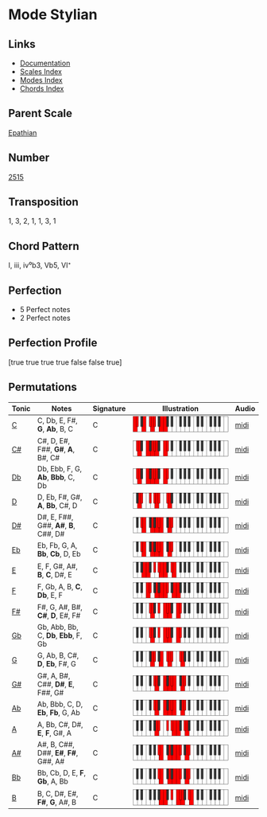 # Mode Stylian

## Links

- [Documentation](README.md)
- [Scales Index](Scales.md)
- [Modes Index](Modes.md)
- [Chords Index](Chords.md)

## Parent Scale

[Epathian](ScaleEpathian.md)

## Number

[2515](https://ianring.com/musictheory/scales/2515)

## Transposition

1, 3, 2, 1, 1, 3, 1

## Chord Pattern

I, iii, iv⁰b3, Vb5, VI⁺

## Perfection

- 5 Perfect notes
- 2 Perfect notes

## Perfection Profile

[true true true true false false true]

## Permutations

| Tonic | Notes | Signature | Illustration | Audio |
|-------|-------|-----------|--------------|-------|
| [C](ModeCNaturalStylian.md) | C, Db, E, F#, **G**, **Ab**, B, C | C | ![CNaturalStylian](ModeCNaturalStylian.png) | [midi](https://github.com/edipermadi/music/blob/main/docs/ModeCNaturalStylian.mid?raw=true) |
| [C#](ModeCSharpStylian.md) | C#, D, E#, F##, **G#**, **A**, B#, C# | C | ![CSharpStylian](ModeCSharpStylian.png) | [midi](https://github.com/edipermadi/music/blob/main/docs/ModeCSharpStylian.mid?raw=true) |
| [Db](ModeDFlatStylian.md) | Db, Ebb, F, G, **Ab**, **Bbb**, C, Db | C | ![DFlatStylian](ModeDFlatStylian.png) | [midi](https://github.com/edipermadi/music/blob/main/docs/ModeDFlatStylian.mid?raw=true) |
| [D](ModeDNaturalStylian.md) | D, Eb, F#, G#, **A**, **Bb**, C#, D | C | ![DNaturalStylian](ModeDNaturalStylian.png) | [midi](https://github.com/edipermadi/music/blob/main/docs/ModeDNaturalStylian.mid?raw=true) |
| [D#](ModeDSharpStylian.md) | D#, E, F##, G##, **A#**, **B**, C##, D# | C | ![DSharpStylian](ModeDSharpStylian.png) | [midi](https://github.com/edipermadi/music/blob/main/docs/ModeDSharpStylian.mid?raw=true) |
| [Eb](ModeEFlatStylian.md) | Eb, Fb, G, A, **Bb**, **Cb**, D, Eb | C | ![EFlatStylian](ModeEFlatStylian.png) | [midi](https://github.com/edipermadi/music/blob/main/docs/ModeEFlatStylian.mid?raw=true) |
| [E](ModeENaturalStylian.md) | E, F, G#, A#, **B**, **C**, D#, E | C | ![ENaturalStylian](ModeENaturalStylian.png) | [midi](https://github.com/edipermadi/music/blob/main/docs/ModeENaturalStylian.mid?raw=true) |
| [F](ModeFNaturalStylian.md) | F, Gb, A, B, **C**, **Db**, E, F | C | ![FNaturalStylian](ModeFNaturalStylian.png) | [midi](https://github.com/edipermadi/music/blob/main/docs/ModeFNaturalStylian.mid?raw=true) |
| [F#](ModeFSharpStylian.md) | F#, G, A#, B#, **C#**, **D**, E#, F# | C | ![FSharpStylian](ModeFSharpStylian.png) | [midi](https://github.com/edipermadi/music/blob/main/docs/ModeFSharpStylian.mid?raw=true) |
| [Gb](ModeGFlatStylian.md) | Gb, Abb, Bb, C, **Db**, **Ebb**, F, Gb | C | ![GFlatStylian](ModeGFlatStylian.png) | [midi](https://github.com/edipermadi/music/blob/main/docs/ModeGFlatStylian.mid?raw=true) |
| [G](ModeGNaturalStylian.md) | G, Ab, B, C#, **D**, **Eb**, F#, G | C | ![GNaturalStylian](ModeGNaturalStylian.png) | [midi](https://github.com/edipermadi/music/blob/main/docs/ModeGNaturalStylian.mid?raw=true) |
| [G#](ModeGSharpStylian.md) | G#, A, B#, C##, **D#**, **E**, F##, G# | C | ![GSharpStylian](ModeGSharpStylian.png) | [midi](https://github.com/edipermadi/music/blob/main/docs/ModeGSharpStylian.mid?raw=true) |
| [Ab](ModeAFlatStylian.md) | Ab, Bbb, C, D, **Eb**, **Fb**, G, Ab | C | ![AFlatStylian](ModeAFlatStylian.png) | [midi](https://github.com/edipermadi/music/blob/main/docs/ModeAFlatStylian.mid?raw=true) |
| [A](ModeANaturalStylian.md) | A, Bb, C#, D#, **E**, **F**, G#, A | C | ![ANaturalStylian](ModeANaturalStylian.png) | [midi](https://github.com/edipermadi/music/blob/main/docs/ModeANaturalStylian.mid?raw=true) |
| [A#](ModeASharpStylian.md) | A#, B, C##, D##, **E#**, **F#**, G##, A# | C | ![ASharpStylian](ModeASharpStylian.png) | [midi](https://github.com/edipermadi/music/blob/main/docs/ModeASharpStylian.mid?raw=true) |
| [Bb](ModeBFlatStylian.md) | Bb, Cb, D, E, **F**, **Gb**, A, Bb | C | ![BFlatStylian](ModeBFlatStylian.png) | [midi](https://github.com/edipermadi/music/blob/main/docs/ModeBFlatStylian.mid?raw=true) |
| [B](ModeBNaturalStylian.md) | B, C, D#, E#, **F#**, **G**, A#, B | C | ![BNaturalStylian](ModeBNaturalStylian.png) | [midi](https://github.com/edipermadi/music/blob/main/docs/ModeBNaturalStylian.mid?raw=true) |
